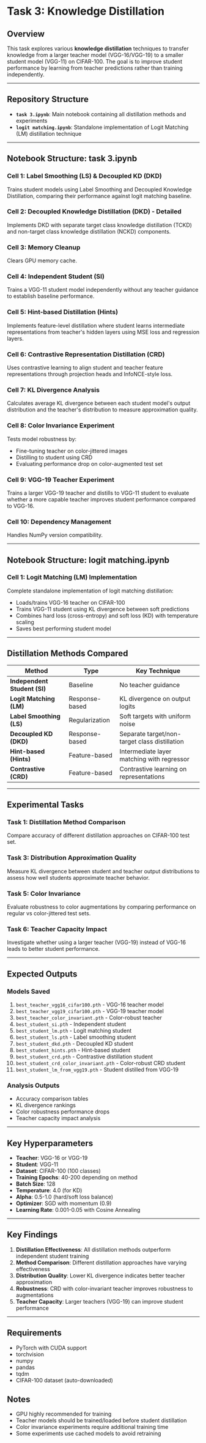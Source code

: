 # Task 3: Knowledge Distillation

## Overview

This task explores various **knowledge distillation** techniques to transfer knowledge from a larger teacher model (VGG-16/VGG-19) to a smaller student model (VGG-11) on CIFAR-100. The goal is to improve student performance by learning from teacher predictions rather than training independently.

---

## Repository Structure

- **`task 3.ipynb`**: Main notebook containing all distillation methods and experiments
- **`logit matching.ipynb`**: Standalone implementation of Logit Matching (LM) distillation technique

---

## Notebook Structure: task 3.ipynb

### **Cell 1: Label Smoothing (LS) & Decoupled KD (DKD)**

Trains student models using Label Smoothing and Decoupled Knowledge Distillation, comparing their performance against logit matching baseline.

### **Cell 2: Decoupled Knowledge Distillation (DKD) - Detailed**

Implements DKD with separate target class knowledge distillation (TCKD) and non-target class knowledge distillation (NCKD) components.

### **Cell 3: Memory Cleanup**

Clears GPU memory cache.

### **Cell 4: Independent Student (SI)**

Trains a VGG-11 student model independently without any teacher guidance to establish baseline performance.

### **Cell 5: Hint-based Distillation (Hints)**

Implements feature-level distillation where student learns intermediate representations from teacher's hidden layers using MSE loss and regression layers.

### **Cell 6: Contrastive Representation Distillation (CRD)**

Uses contrastive learning to align student and teacher feature representations through projection heads and InfoNCE-style loss.

### **Cell 7: KL Divergence Analysis**

Calculates average KL divergence between each student model's output distribution and the teacher's distribution to measure approximation quality.

### **Cell 8: Color Invariance Experiment**

Tests model robustness by:

- Fine-tuning teacher on color-jittered images
- Distilling to student using CRD
- Evaluating performance drop on color-augmented test set

### **Cell 9: VGG-19 Teacher Experiment**

Trains a larger VGG-19 teacher and distills to VGG-11 student to evaluate whether a more capable teacher improves student performance compared to VGG-16.

### **Cell 10: Dependency Management**

Handles NumPy version compatibility.

---

## Notebook Structure: logit matching.ipynb

### **Cell 1: Logit Matching (LM) Implementation**

Complete standalone implementation of logit matching distillation:

- Loads/trains VGG-16 teacher on CIFAR-100
- Trains VGG-11 student using KL divergence between soft predictions
- Combines hard loss (cross-entropy) and soft loss (KD) with temperature scaling
- Saves best performing student model

---

## Distillation Methods Compared

| Method                       | Type           | Key Technique                                 |
| ---------------------------- | -------------- | --------------------------------------------- |
| **Independent Student (SI)** | Baseline       | No teacher guidance                           |
| **Logit Matching (LM)**      | Response-based | KL divergence on output logits                |
| **Label Smoothing (LS)**     | Regularization | Soft targets with uniform noise               |
| **Decoupled KD (DKD)**       | Response-based | Separate target/non-target class distillation |
| **Hint-based (Hints)**       | Feature-based  | Intermediate layer matching with regressor    |
| **Contrastive (CRD)**        | Feature-based  | Contrastive learning on representations       |

---

## Experimental Tasks

### **Task 1: Distillation Method Comparison**

Compare accuracy of different distillation approaches on CIFAR-100 test set.

### **Task 3: Distribution Approximation Quality**

Measure KL divergence between student and teacher output distributions to assess how well students approximate teacher behavior.

### **Task 5: Color Invariance**

Evaluate robustness to color augmentations by comparing performance on regular vs color-jittered test sets.

### **Task 6: Teacher Capacity Impact**

Investigate whether using a larger teacher (VGG-19) instead of VGG-16 leads to better student performance.

---

## Expected Outputs

### Models Saved

1. `best_teacher_vgg16_cifar100.pth` - VGG-16 teacher model
2. `best_teacher_vgg19_cifar100.pth` - VGG-19 teacher model
3. `best_teacher_color_invariant.pth` - Color-robust teacher
4. `best_student_si.pth` - Independent student
5. `best_student_lm.pth` - Logit matching student
6. `best_student_ls.pth` - Label smoothing student
7. `best_student_dkd.pth` - Decoupled KD student
8. `best_student_hints.pth` - Hint-based student
9. `best_student_crd.pth` - Contrastive distillation student
10. `best_student_crd_color_invariant.pth` - Color-robust CRD student
11. `best_student_lm_from_vgg19.pth` - Student distilled from VGG-19

### Analysis Outputs

- Accuracy comparison tables
- KL divergence rankings
- Color robustness performance drops
- Teacher capacity impact analysis

---

## Key Hyperparameters

- **Teacher**: VGG-16 or VGG-19
- **Student**: VGG-11
- **Dataset**: CIFAR-100 (100 classes)
- **Training Epochs**: 40-200 depending on method
- **Batch Size**: 128
- **Temperature**: 4.0 (for KD)
- **Alpha**: 0.5-1.0 (hard/soft loss balance)
- **Optimizer**: SGD with momentum (0.9)
- **Learning Rate**: 0.001-0.05 with Cosine Annealing

---

## Key Findings

1. **Distillation Effectiveness**: All distillation methods outperform independent student training
2. **Method Comparison**: Different distillation approaches have varying effectiveness
3. **Distribution Quality**: Lower KL divergence indicates better teacher approximation
4. **Robustness**: CRD with color-invariant teacher improves robustness to augmentations
5. **Teacher Capacity**: Larger teachers (VGG-19) can improve student performance

---

## Requirements

- PyTorch with CUDA support
- torchvision
- numpy
- pandas
- tqdm
- CIFAR-100 dataset (auto-downloaded)

## Notes

- GPU highly recommended for training
- Teacher models should be trained/loaded before student distillation
- Color invariance experiments require additional training time
- Some experiments use cached models to avoid retraining
